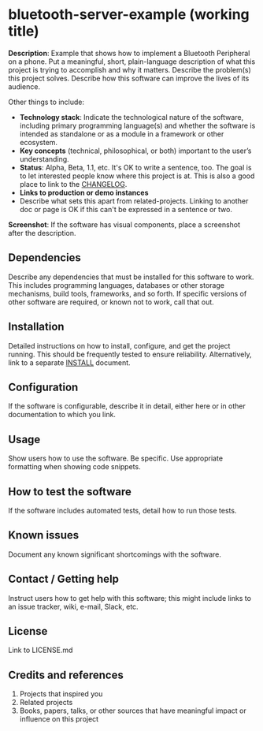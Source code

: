 # bluetooth-server-example (working title)

**Description**:  Example that shows how to implement a Bluetooth Peripheral on a phone.  Put a meaningful, short, plain-language description of what this project is trying to accomplish and why it matters.
Describe the problem(s) this project solves. Describe how this software can improve the lives of its audience.

Other things to include:
  - **Technology stack**: Indicate the technological nature of the software, including primary programming language(s) and whether the software is intended as standalone or as a module in a framework or other ecosystem.
  - **Key concepts** (technical, philosophical, or both) important to the user’s understanding.
  - **Status**:  Alpha, Beta, 1.1, etc. It's OK to write a sentence, too. The goal is to let interested people know where this project is at. This is also a good place to link to the [CHANGELOG](CHANGELOG.md).
  - **Links to production or demo instances**
  - Describe what sets this apart from related-projects. Linking to another doc or page is OK if this can't be expressed in a sentence or two.

**Screenshot**: If the software has visual components, place a screenshot after the description.

## Dependencies

Describe any dependencies that must be installed for this software to work.
This includes programming languages, databases or other storage mechanisms, build tools, frameworks, and so forth.
If specific versions of other software are required, or known not to work, call that out.

## Installation

Detailed instructions on how to install, configure, and get the project running.
This should be frequently tested to ensure reliability. Alternatively, link to
a separate [INSTALL](INSTALL.md) document.

## Configuration

If the software is configurable, describe it in detail, either here or in other documentation to which you link.

## Usage

Show users how to use the software.
Be specific.
Use appropriate formatting when showing code snippets.

## How to test the software

If the software includes automated tests, detail how to run those tests.

## Known issues

Document any known significant shortcomings with the software.

## Contact / Getting help

Instruct users how to get help with this software; this might include links to an issue tracker, wiki, e-mail, Slack, etc.

## License

Link to LICENSE.md

## Credits and references

1. Projects that inspired you
2. Related projects
3. Books, papers, talks, or other sources that have meaningful impact or influence on this project

